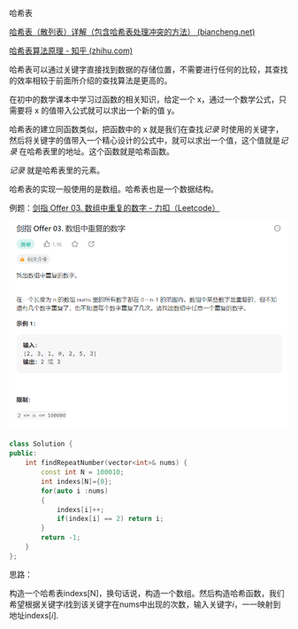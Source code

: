 哈希表

[哈希表（散列表）详解（包含哈希表处理冲突的方法） (biancheng.net)](http://c.biancheng.net/view/3437.html)

[哈希表算法原理 - 知乎 (zhihu.com)](https://zhuanlan.zhihu.com/p/63142005)

哈希表可以通过关键字直接找到数据的存储位置，不需要进行任何的比较，其查找的效率相较于前面所介绍的查找算法是更高的。

在初中的数学课本中学习过函数的相关知识，给定一个 x，通过一个数学公式，只需要将 x 的值带入公式就可以求出一个新的值 y。

哈希表的建立同函数类似，把函数中的 x 就是我们在查找*记录* 时使用的关键字，然后将关键字的值带入一个精心设计的公式中，就可以求出一个值，这个值就是*记录* 在哈希表里的地址。这个函数就是哈希函数。

*记录* 就是哈希表里的元素。

哈希表的实现一般使用的是数组。哈希表也是一个数据结构。

例题：[剑指 Offer 03. 数组中重复的数字 - 力扣（Leetcode）](https://leetcode.cn/problems/shu-zu-zhong-zhong-fu-de-shu-zi-lcof/description/?favorite=xb9nqhhg&orderBy=newest_to_oldest&languageTags=cpp)

![1680772604620](哈希表.assets/1680772604620.png)

```cpp
class Solution {
public:
    int findRepeatNumber(vector<int>& nums) {
        const int N = 100010;
        int indexs[N]={0};
        for(auto i :nums)
        {
            indexs[i]++;
            if(index[i] == 2) return i;
        }
        return -1;
    }
};
```

思路：

构造一个哈希表indexs[N]，换句话说，构造一个数组。然后构造哈希函数，我们希望根据关键字$i$找到该关键字在nums中出现的次数，输入关键字$i$，一一映射到地址indexs[$i$].















